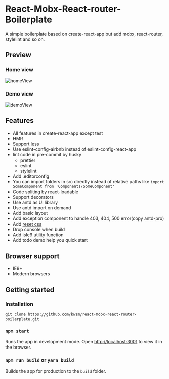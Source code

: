 # React-Mobx-React-router-Boilerplate

A simple boilerplate based on create-react-app but add mobx, react-router, stylelint and so on.

## Preview

### Home view
![homeView](https://github.com/kwzm/react-mobx-react-router-boilerplate/blob/master/public/preview/homeView.PNG)

### Demo view
![demoView](https://github.com/kwzm/react-mobx-react-router-boilerplate/blob/master/public/preview/demoView.PNG)

## Features

- All features in create-react-app except test
- HMR
- Support less
- Use eslint-config-airbnb instead of eslint-config-react-app
- lint code in pre-commit by husky
  - prettier
  - eslint
  - stylelint
- Add .editorconfig
- You can import folders in src directly instead of relative paths like `import SomeComponent from 'Components/SomeComponent'`
- Code spliting by react-loadable
- Support decorators
- Use antd as UI library
- Use antd import on demand
- Add basic layout
- Add exception component to handle 403, 404, 500 error(copy antd-pro)
- Add [reset css](https://github.com/jgthms/minireset.css)
- Drop console when build
- Add isIe9 utility function
- Add todo demo help you quick start

## Browser support
  - IE9+
  - Modern browsers
  
## Getting started

### Installation

`git clone https://github.com/kwzm/react-mobx-react-router-boilerplate.git`

### `npm start`

Runs the app in development mode.
Open [http://localhost:3001](http://localhost:3001) to view it in the browser.

### `npm run build` or `yarn build`

Builds the app for production to the `build` folder.<br>
